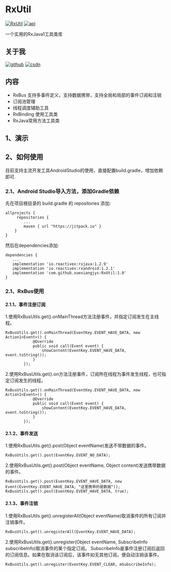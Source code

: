 # RxUtil
[![RxUtil][rxSvg]][rx]  [![api][apiSvg]][api]

一个实用的RxJava1工具类库
## 关于我
[![github](https://img.shields.io/badge/GitHub-xuexiangjys-blue.svg)](https://github.com/xuexiangjys)   [![csdn](https://img.shields.io/badge/CSDN-xuexiangjys-green.svg)](http://blog.csdn.net/xuexiangjys)

## 内容
- RxBus 支持多事件定义，支持数据携带，支持全局和局部的事件订阅和注销
- 订阅池管理
- 线程调度辅助工具
- RxBinding 使用工具类
- RxJava常用方法工具类

## 1、演示



## 2、如何使用
目前支持主流开发工具AndroidStudio的使用，直接配置build.gradle，增加依赖即可.

### 2.1、Android Studio导入方法，添加Gradle依赖

先在项目根目录的 build.gradle 的 repositories 添加:
```
allprojects {
     repositories {
        ...
        maven { url "https://jitpack.io" }
    }
}
```

然后在dependencies添加:

```
dependencies {
   ...
   implementation 'io.reactivex:rxjava:1.2.9'
   implementation 'io.reactivex:rxandroid:1.2.1'
   implementation 'com.github.xuexiangjys:RxUtil:1.0'
}
```
### 2.1、RxBus使用

#### 2.1.1、事件注册订阅

1.使用RxBusUtils.get().onMainThread方法注册事件，并指定订阅发生在主线程。

```
RxBusUtils.get().onMainThread(EventKey.EVENT_HAVE_DATA, new Action1<Event>() {
            @Override
            public void call(Event event) {
                showContent(EventKey.EVENT_HAVE_DATA, event.toString());
            }
        });
```
2.使用RxBusUtils.get().on方法注册事件，订阅所在线程为事件发生线程，也可指定订阅发生的线程。

```
RxBusUtils.get().onMainThread(EventKey.EVENT_HAVE_DATA, new Action1<Event>() {
            @Override
            public void call(Event event) {
                showContent(EventKey.EVENT_HAVE_DATA, event.toString());
            }
        });
```

#### 2.1.2、事件发送

1.使用RxBusUtils.get().post(Object eventName)发送不带数据的事件。
```
RxBusUtils.get().post(EventKey.EVENT_NO_DATA);
```

2.使用RxBusUtils.get().post(Object eventName, Object content)发送携带数据的事件。
```
RxBusUtils.get().post(EventKey.EVENT_HAVE_DATA, new Event(EventKey.EVENT_HAVE_DATA, "这里携带的是数据"));
RxBusUtils.get().post(EventKey.EVENT_HAVE_DATA, true);
```

#### 2.1.3、事件注销

1.使用RxBusUtils.get().unregisterAll(Object eventName)取消事件的所有订阅并注销事件。
```
RxBusUtils.get().unregisterAll(EventKey.EVENT_HAVE_DATA);
```

2.使用RxBusUtils.get().unregister(Object eventName, SubscribeInfo subscribeInfo)取消事件的某个指定订阅。
SubscribeInfo是事件注册订阅后返回的订阅信息。如果在取消该订阅后，该事件如无其他订阅，便自动注销该事件。
```
RxBusUtils.get().unregister(EventKey.EVENT_CLEAR, mSubscribeInfo);
```


[rxSvg]: https://img.shields.io/badge/XLog-v1.0.1-brightgreen.svg
[rx]: https://github.com/xuexiangjys/XLog
[apiSvg]: https://img.shields.io/badge/API-14+-brightgreen.svg
[api]: https://android-arsenal.com/api?level=14


